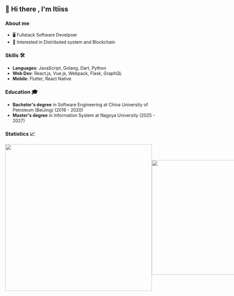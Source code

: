 ## 👋 Hi there , I'm Itiiss
### About me

- 🖥 Fullstack Software Develpoer
- 🤔 Interested in Distributed system and Blockchain

### Skills 🛠️
- **Languages**: JavaScript, Golang, Dart, Python
- **Web Dev**: React.js, Vue.js, Webpack, Flask, GraphQL
- **Mobile**: Flutter, React Native

### Education 🎓
- **Bachelor's degree** in Software Engineering at China University of Petroleum (BeiJing) (2016 - 2020)
- **Master's degree** in Information System at Nagoya University (2025 - 2027)
  
### Statistics 📈

<div style="
    display: flex;align-items: center;flex: 1 1 0;"
    class="d-flex align-center"
>
<a >
  <img align="center" width="469px" src="https://github-readme-stats.vercel.app/api?username=itiiss&count_private=true&show_icons=true" />
</a>
<a href="https://leetcode-cn.com/u/zaregoto/" >
  <img align="center" width="366px" src="https://stats.justsong.cn/api/leetcode?username=zaregoto&cn=true" />
</a>
</div>

